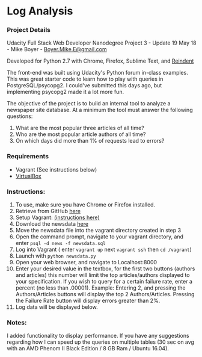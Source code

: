 # Log Analysis

### Project Details

Udacity Full Stack Web Developer Nanodegree Project 3 - Update 19 May 18 - Mike Boyer - Boyer.Mike.E@gmail.com

Developed for Python 2.7 with Chrome, Firefox, Sublime Text, and [Reindent](https://pypi.org/project/Reindent/0.1.1/#description "Reindent")

The front-end was built using Udacity's Python forum in-class examples. This was great starter code to learn how to play with queries in PostgreSQL/psycopg2. I could've submitted this days ago, but implementing psycopg2 made it a lot more fun.

The objective of the project is to build an internal tool to analyze a newspaper site database. At a minimum the tool must answer the following questions:

1. What are the most popular three articles of all time?
2. Who are the most popular article authors of all time? 
3. On which days did more than 1% of requests lead to errors? 

### Requirements

* Vagrant (See instructions below)
* [VirtualBox](https://www.virtualbox.org/ "VirtualBox")

### Instructions:

1. To use, make sure you have Chrome or Firefox installed.
2. Retrieve from GitHub [here](https://github.com/mikboy018/fsnd-vagrant "Project on GitHub")
3. Setup Vagrant: [(instructions here)](https://classroom.udacity.com/nanodegrees/nd004/parts/8d3e23e1-9ab6-47eb-b4f3-d5dc7ef27bf0/modules/bc51d967-cb21-46f4-90ea-caf73439dc59/lessons/5475ecd6-cfdb-4418-85a2-f2583074c08d/concepts/14c72fe3-e3fe-4959-9c4b-467cf5b7c3a0 "Udacity Vagrant Instructions")
4. Download the newsdata [here](https://d17h27t6h515a5.cloudfront.net/topher/2016/August/57b5f748_newsdata/newsdata.zip "Udacity Newsdata for Log Analysis Project")
5. Move the newsdata file into the vagrant directory created in step 3
6. Open the command prompt, navigate to your vagrant directory, and enter `psql -d news -f newsdata.sql`
7. Log into Vagrant ( enter `vagrant up` next `vagrant ssh` then `cd /vagrant`)
8. Launch with `python newsdata.py`
9. Open your web browser, and navigate to Localhost:8000
10. Enter your desired value in the textbox, for the first two buttons (authors and articles) this number will limit the top articles/authors displayed to your specification. If you wish to query for a certain failure rate, enter a percent (no less than .00001).
   Example: Entering 2, and pressing the Authors/Articles buttons will display the top 2 Authors/Articles. Pressing the Failure Rate button will display errors greater than 2%.
11. Log data will be displayed below.

### Notes:
I added functionality to display performance. If you have any suggestions regarding how I can speed up the queries on multiple tables (30 sec on avg with an AMD Phenom II Black Edition / 8 GB Ram / Ubuntu 16.04).
